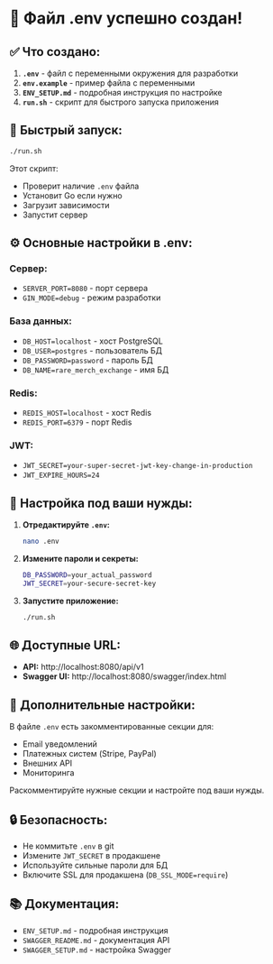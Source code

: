 # 🎉 Файл .env успешно создан!

## ✅ Что создано:

1. **`.env`** - файл с переменными окружения для разработки
2. **`env.example`** - пример файла с переменными
3. **`ENV_SETUP.md`** - подробная инструкция по настройке
4. **`run.sh`** - скрипт для быстрого запуска приложения

## 🚀 Быстрый запуск:

```bash
./run.sh
```

Этот скрипт:
- Проверит наличие `.env` файла
- Установит Go если нужно
- Загрузит зависимости
- Запустит сервер

## ⚙️ Основные настройки в .env:

### Сервер:
- `SERVER_PORT=8080` - порт сервера
- `GIN_MODE=debug` - режим разработки

### База данных:
- `DB_HOST=localhost` - хост PostgreSQL
- `DB_USER=postgres` - пользователь БД
- `DB_PASSWORD=password` - пароль БД
- `DB_NAME=rare_merch_exchange` - имя БД

### Redis:
- `REDIS_HOST=localhost` - хост Redis
- `REDIS_PORT=6379` - порт Redis

### JWT:
- `JWT_SECRET=your-super-secret-jwt-key-change-in-production`
- `JWT_EXPIRE_HOURS=24`

## 🔧 Настройка под ваши нужды:

1. **Отредактируйте `.env`:**
   ```bash
   nano .env
   ```

2. **Измените пароли и секреты:**
   ```bash
   DB_PASSWORD=your_actual_password
   JWT_SECRET=your-secure-secret-key
   ```

3. **Запустите приложение:**
   ```bash
   ./run.sh
   ```

## 🌐 Доступные URL:

- **API:** http://localhost:8080/api/v1
- **Swagger UI:** http://localhost:8080/swagger/index.html

## 📝 Дополнительные настройки:

В файле `.env` есть закомментированные секции для:
- Email уведомлений
- Платежных систем (Stripe, PayPal)
- Внешних API
- Мониторинга

Раскомментируйте нужные секции и настройте под ваши нужды.

## 🔒 Безопасность:

- Не коммитьте `.env` в git
- Измените `JWT_SECRET` в продакшене
- Используйте сильные пароли для БД
- Включите SSL для продакшена (`DB_SSL_MODE=require`)

## 📚 Документация:

- `ENV_SETUP.md` - подробная инструкция
- `SWAGGER_README.md` - документация API
- `SWAGGER_SETUP.md` - настройка Swagger
